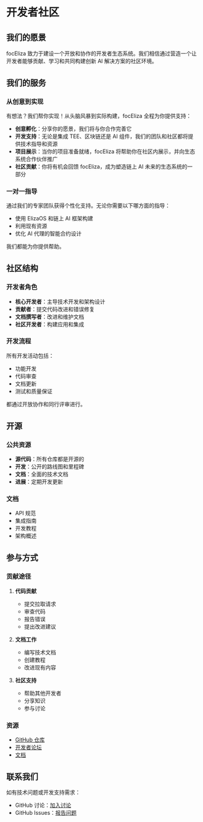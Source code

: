 # 开发者社区

## 我们的愿景

focEliza 致力于建设一个开放和协作的开发者生态系统。我们相信通过营造一个让开发者能够贡献、学习和共同构建创新 AI 解决方案的社区环境。

## 我们的服务

### 从创意到实现

有想法？我们帮你实现！从头脑风暴到实际构建，focEliza 全程为你提供支持：

- **创意孵化**：分享你的愿景，我们将与你合作完善它
- **开发支持**：无论是集成 TEE、区块链还是 AI 组件，我们的团队和社区都将提供技术指导和资源
- **项目展示**：当你的项目准备就绪，focEliza 将帮助你在社区内展示，并向生态系统合作伙伴推广
- **社区贡献**：你将有机会回馈 focEliza，成为塑造链上 AI 未来的生态系统的一部分

### 一对一指导

通过我们的专家团队获得个性化支持。无论你需要以下哪方面的指导：
- 使用 ElizaOS 和链上 AI 框架构建
- 利用现有资源
- 优化 AI 代理的智能合约设计

我们都能为你提供帮助。

## 社区结构

### 开发者角色

- **核心开发者**：主导技术开发和架构设计
- **贡献者**：提交代码改进和错误修复
- **文档撰写者**：改进和维护文档
- **社区开发者**：构建应用和集成

### 开发流程

所有开发活动包括：
- 功能开发
- 代码审查
- 文档更新
- 测试和质量保证

都通过开放协作和同行评审进行。

## 开源

### 公共资源

- **源代码**：所有仓库都是开源的
- **开发**：公开的路线图和里程碑
- **文档**：全面的技术文档
- **进展**：定期开发更新

### 文档

- API 规范
- 集成指南
- 开发教程
- 架构概述

## 参与方式

### 贡献途径

1. **代码贡献**
   - 提交拉取请求
   - 审查代码
   - 报告错误
   - 提出改进建议

2. **文档工作**
   - 编写技术文档
   - 创建教程
   - 改进现有内容

3. **社区支持**
   - 帮助其他开发者
   - 分享知识
   - 参与讨论

### 资源

- [GitHub 仓库](https://github.com/focai-acc)
- [开发者论坛](https://github.com/orgs/focai-acc/discussions)
- [文档](https://focai-acc.github.io/)

## 联系我们

如有技术问题或开发支持需求：
- GitHub 讨论：[加入讨论](https://github.com/orgs/focai-acc/discussions)
- GitHub Issues：[报告问题](https://github.com/focai-acc/focEliza/issues)

<style>
h2 {
  color: var(--vp-c-brand);
  margin-top: 2rem;
}

h3 {
  color: var(--vp-c-brand-light);
}

.resources-list {
  display: grid;
  grid-template-columns: repeat(auto-fit, minmax(200px, 1fr));
  gap: 1rem;
  margin: 2rem 0;
}

.resources-list a {
  display: block;
  padding: 1rem;
  border-radius: 8px;
  background: var(--vp-c-bg-soft);
  text-decoration: none;
  transition: all 0.3s ease;
}

.resources-list a:hover {
  transform: translateY(-2px);
  box-shadow: 0 4px 8px rgba(0,0,0,0.1);
}
</style>